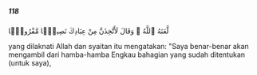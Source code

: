 ##### 118

<span class="ayah">لَّعَنَهُ ٱللَّهُ ۘ وَقَالَ لَأَتَّخِذَنَّ مِنْ عِبَادِكَ نَصِيبًۭا مَّفْرُوضًۭا</span>

<span class="ayah_translation">yang dilaknati Allah dan syaitan itu mengatakan: "Saya benar-benar akan mengambil dari hamba-hamba Engkau bahagian yang sudah ditentukan (untuk saya),</span>

